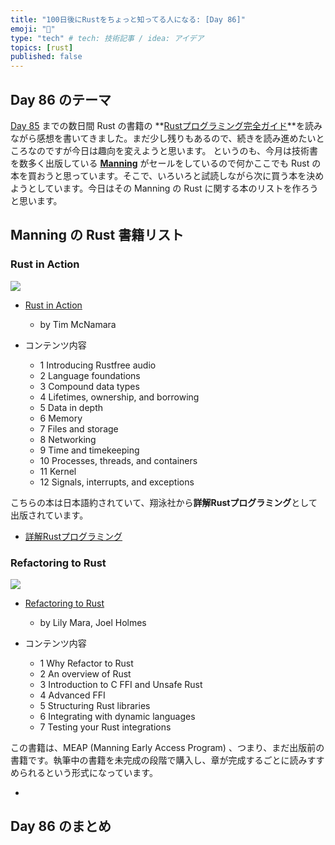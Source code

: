 ```yaml
---
title: "100日後にRustをちょっと知ってる人になる: [Day 86]"
emoji: "🦀"
type: "tech" # tech: 技術記事 / idea: アイデア
topics: [rust]
published: false
---
```

## Day 86 のテーマ

[Day 85](https://zenn.dev/shinyay/articles/hello-rust-day085) までの数日間 Rust の書籍の **[Rustプログラミング完全ガイド](https://book.impress.co.jp/books/1121101129)**を読みながら感想を書いてきました。まだ少し残りもあるので、続きを読み進めたいところなのですが今日は趣向を変えようと思います。
というのも、今月は技術書を数多く出版している **[Manning](https://www.manning.com/)** がセールをしているので何かここでも Rust の本を買おうと思っています。そこで、いろいろと試読しながら次に買う本を決めようとしています。今日はその Manning の Rust に関する本のリストを作ろうと思います。

## Manning の Rust 書籍リスト

### Rust in Action

![](https://storage.googleapis.com/zenn-user-upload/9faeb5123d98-20221213.png)

- [Rust in Action](https://www.manning.com/books/rust-in-action)
  - by Tim McNamara

- コンテンツ内容
  - 1 Introducing Rustfree audio
  - 2 Language foundations
  - 3 Compound data types
  - 4 Lifetimes, ownership, and borrowing
  - 5 Data in depth
  - 6 Memory
  - 7 Files and storage
  - 8 Networking
  - 9 Time and timekeeping
  - 10 Processes, threads, and containers
  - 11 Kernel
  - 12 Signals, interrupts, and exceptions

こちらの本は日本語約されていて、翔泳社から**詳解Rustプログラミング**として出版されています。

- [詳解Rustプログラミング](https://www.shoeisha.co.jp/book/detail/9784798173856)

### Refactoring to Rust

![](https://storage.googleapis.com/zenn-user-upload/6dff1b8c2457-20221213.png)

- [Refactoring to Rust]()
  - by Lily Mara, Joel Holmes

- コンテンツ内容
  - 1 Why Refactor to Rust
  - 2 An overview of Rust
  - 3 Introduction to C FFI and Unsafe Rust
  - 4 Advanced FFI
  - 5 Structuring Rust libraries
  - 6 Integrating with dynamic languages
  - 7 Testing your Rust integrations

この書籍は、MEAP (Manning Early Access Program) 、つまり、まだ出版前の書籍です。執筆中の書籍を未完成の段階で購入し、章が完成するごとに読みすすめられるという形式になっています。

- [](https://www.manning.com/books/rust-servers-services-and-apps)

## Day 86 のまとめ
